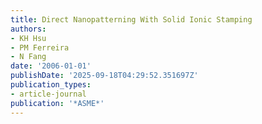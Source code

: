 ```yaml
---
title: Direct Nanopatterning With Solid Ionic Stamping
authors:
- KH Hsu
- PM Ferreira
- N Fang
date: '2006-01-01'
publishDate: '2025-09-18T04:29:52.351697Z'
publication_types:
- article-journal
publication: '*ASME*'
---
```

